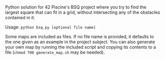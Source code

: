Python solution for 42 Piscine's BSQ project where you try to find the largest square that can fit in a grid, without intersecting any of the obstacles contained in it.

Usage: `python bsq.py [optional file name]`

Some maps are included as files. If no file name is provided, it defaults to the one given as an example in the project subject. You can also generate your own map by running the included script and copying its contents to a file (`chmod 700 generate_map.sh` may be needed).
